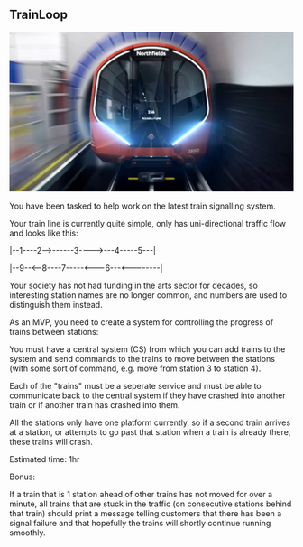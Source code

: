 TrainLoop
--------------------------------------------
![alt tag](tube.jpg)


You have been tasked to help work on the latest train signalling system.

Your train line is currently quite simple, only has uni-directional traffic flow and looks like this:

|--1----2-->------3---->---4-----5---|

|--9--<--8----7-----<---6---<--------|

Your society has not had funding in the arts sector for decades, so interesting station names are no longer common, and numbers are used to distinguish them instead.


As an MVP, you need to create a system for controlling the progress of trains between stations:


You must have a central system (CS) from which you can add trains to the system and send commands to the trains to move between the stations (with some sort of command, e.g. move from station 3 to station 4). 

Each of the "trains" must be a seperate service and must be able to communicate back to the central system if they have crashed into another train or if another train has crashed into them.

All the stations only have one platform currently, so if a second train arrives at a station, or attempts to go past that station when a train is already there, these trains will crash.

Estimated time: 1hr

Bonus:

If a train that is 1 station ahead of other trains has not moved for over a minute, all trains that are stuck in the traffic (on consecutive stations behind that train) should print a message telling customers that there has been a signal failure and that hopefully the trains will shortly continue running smoothly.
